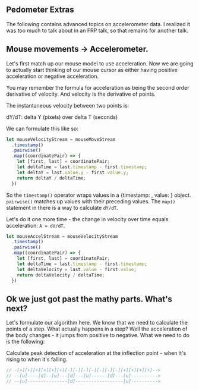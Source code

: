 Pedometer Extras
----------------

The following contains advanced topics on accelerometer data. I realized it was too much to talk about in an FRP talk, so that remains for another talk.

## Mouse movements -> Accelerometer.

Let's first match up our mouse model to use acceleration. Now we are
going to actually start thinking of our mouse cursor as either having
positive acceleration or negative acceleration.

You may remember the formula for acceleration as being the second order
derivative of velocity. And velocity is the derivative of points.

The instantaneous velocity between two points is:

dY/dT: delta Y (pixels) over delta T (seconds)

We can formulate this like so:

```js
let mouseVelocityStream = mouseMoveStream
  .timestamp()
  .pairwise()
  .map((coordinatePair) => {
    let [first, last] = coordinatePair;
    let deltaTime = last.timestamp - first.timestamp;
    let deltaY = last.value.y - first.value.y;
    return deltaY / deltaTime;
  })
```

So the `timestamp()` operator wraps values in a {timestamp: <DateTime>,
value: <value>} object. `pairwise()` matches up values with their
preceding values. The `map()` statement in there is a way to calculate
`dY/dT`.

Let's do it one more time - the change in velocity over time equals
acceleration: `A = dV/dT`.

```js
let mouseAccelStream = mouseVelocityStream
  .timestamp()
  .pairwise()
  .map((coordinatePair) => {
    let [first, last] = coordinatePair;
    let deltaTime = last.timestamp - first.timestamp;
    let deltaVelocity = last.value - first.value;
    return deltaVelocity / deltaTime;
  })
```

## Ok we just got past the mathy parts. What's next?

Let's formulate our algorithm here. We know that we need to calculate the points of a step. What actually happens in a step? Well the acceleration of the body changes - it jumps from positive to negative. What we need to do is the following:

Calculate peak detection of acceleration at the inflection point - when it's rising to when it's falling.

```js
// -[+][+][+][+][+][+][-][-][-][-][-][-][-][+][+][+][+]-->
// --[u]----[d]--[u]---[d]---[u]------[d]---[u]---------->
// --[u]---------------[d]------------------[u]---------->


